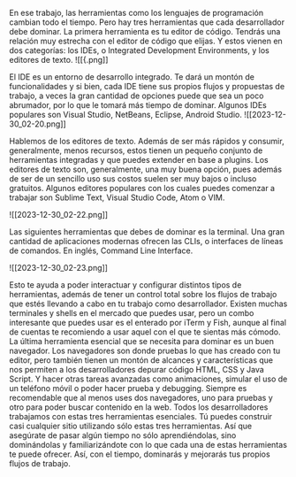  En ese trabajo, las herramientas como los lenguajes de programación cambian todo el tiempo. Pero hay tres herramientas que cada desarrollador debe dominar. La primera herramienta es tu editor de código. Tendrás una relación muy estrecha con el editor de código que elijas. Y estos vienen en dos categorías: los IDEs, o Integrated Development Environments, y los editores de texto. 
 ![[{.png]]
 
 
 El IDE es un entorno de desarrollo integrado. Te dará un montón de funcionalidades y si bien, cada IDE tiene sus propios flujos y propuestas de trabajo, a veces la gran cantidad de opciones puede que sea un poco abrumador, por lo que le tomará más tiempo de dominar. Algunos IDEs populares son Visual Studio, NetBeans, Eclipse, Android Studio. 
 ![[2023-12-30_02-20.png]]
 
 
 Hablemos de los editores de texto. Además de ser más rápidos y consumir, generalmente, menos recursos, estos tienen un pequeño conjunto de herramientas integradas y que puedes extender en base a plugins. Los editores de texto son, generalmente, una muy buena opción, pues además de ser de un sencillo uso sus costos suelen ser muy bajos o incluso gratuitos. Algunos editores populares con los cuales puedes comenzar a trabajar son Sublime Text, Visual Studio Code, Atom o VIM. 
 
 ![[2023-12-30_02-22.png]]
 
 
 
 Las siguientes herramientas que debes de dominar es la terminal. Una gran cantidad de aplicaciones modernas ofrecen las CLIs, o interfaces de líneas de comandos. En inglés, Command Line Interface.
 
  ![[2023-12-30_02-23.png]]
  
  
  
  Esto te ayuda a poder interactuar y configurar distintos tipos de herramientas, además de tener un control total sobre los flujos de trabajo que estés llevando a cabo en tu trabajo como desarrollador. Existen muchas terminales y shells en el mercado que puedes usar, pero un combo interesante que puedes usar es el enterado por iTerm y Fish, aunque al final de cuentas te recomiendo a usar aquel con el que te sientas más cómodo. La última herramienta esencial que se necesita para dominar es un buen navegador. Los navegadores son donde pruebas lo que has creado con tu editor, pero también tienen un montón de alcances y características que nos permiten a los desarrolladores depurar código HTML, CSS y Java Script. Y hacer otras tareas avanzadas como animaciones, simular el uso de un teléfono móvil o poder hacer prueba y debugging. Siempre es recomendable que al menos uses dos navegadores, uno para pruebas y otro para poder buscar contenido en la web. Todos los desarrolladores trabajamos con estas tres herramientas esenciales. Tú puedes construir casi cualquier sitio utilizando sólo estas tres herramientas. Así que asegúrate de pasar algún tiempo no sólo aprendiéndolas, sino dominándolas y familiarizándote con lo que cada una de estas herramientas te puede ofrecer. Así, con el tiempo, dominarás y mejorarás tus propios flujos de trabajo. 
